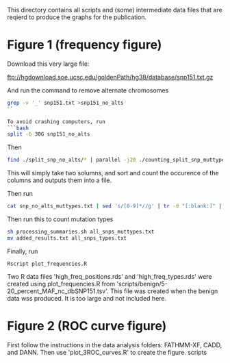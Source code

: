 This directory contains all scripts and (some) intermediate data files that are reqierd to produce the graphs for the publication. 

# Figure 1 (frequency figure)
 
 Download this very large file:
 
 
 ftp://hgdownload.soe.ucsc.edu/goldenPath/hg38/database/snp151.txt.gz
 
 
 And run the command to remove alternate chromosomes
 ```bash
 grep -v '_' snp151.txt >snp151_no_alts 
 ``

To avoid crashing computers, run 
```bash
split -b 30G snp151_no_alts
```

Then

```bash
find ./split_snp_no_alts/* | parallel -j20 ./counting_split_snp_muttypes.sh
``` 

This will simply take two solumns, and sort and count the occurence of the columns and outputs them into a file. 

Then run
```bash
cat snp_no_alts_muttypes.txt | sed 's/[0-9]*//g' | tr -d "[:blank:]" | sort | uniq -c >all_snps_muttypes.txt 
```

Then run this to count mutation types 

```bash
sh processing_summaries.sh all_snps_muttypes.txt
mv added_results.txt all_snps_types.txt
``` 

Finally, run
```
Rscript plot_frequencies.R
```

Two R data files 'high_freq_positions.rds' and 'high_freq_types.rds' were created using plot_frequencies.R from 'scripts/benign/5-20_percent_MAF_nc_dbSNP151.tsv'. This file was created when the benign data wss produced. It is too large and not included here. 

# Figure 2 (ROC curve figure)

First follow the instructions in the data analysis folders: FATHMM-XF, CADD, and DANN. Then use 'plot_3ROC_curves.R' to create the figure.  scripts 

